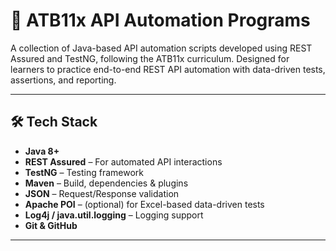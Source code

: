 # 🚀 ATB11x API Automation Programs

A collection of Java-based API automation scripts developed using REST Assured and TestNG, following the ATB11x curriculum. Designed for learners to practice end-to-end REST API automation with data-driven tests, assertions, and reporting.

---

## 🛠️ Tech Stack

- **Java 8+**
- **REST Assured** – For automated API interactions
- **TestNG** – Testing framework
- **Maven** – Build, dependencies & plugins
- **JSON** – Request/Response validation
- **Apache POI** – (optional) for Excel-based data-driven tests
- **Log4j / java.util.logging** – Logging support
- **Git & GitHub**

---
